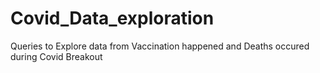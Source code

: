 # Covid_Data_exploration
Queries to Explore data from Vaccination happened and Deaths occured during Covid Breakout
